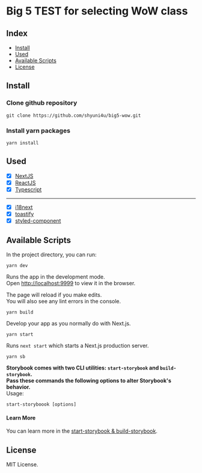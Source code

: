 # Big 5 TEST for selecting WoW class

## Index

- [Install](#Install)
- [Used](#Used)
- [Available Scripts](#Available-Scripts)
- [License](#License)

## Install

### Clone github repository

`git clone https://github.com/shyuni4u/big5-wow.git`

### Install yarn packages

`yarn install`

## Used

- [x] [NextJS](https://nextjs.org/)
- [x] [ReactJS](https://reactjs.org/)
- [x] [Typescript](https://www.typescriptlang.org/)

---

- [x] [i18next](https://react.i18next.com/)
- [x] [toastify](https://github.com/fkhadra/react-toastify)
- [x] [styled-component](https://styled-components.com/)

## Available Scripts

In the project directory, you can run:

`yarn dev`

Runs the app in the development mode.<br />
Open [http://localhost:9999](http://localhost:9999) to view it in the browser.

The page will reload if you make edits.<br />
You will also see any lint errors in the console.

`yarn build`

Develop your app as you normally do with Next.js.

`yarn start`

Runs `next start` which starts a Next.js production server.

`yarn sb`

**Storybook comes with two CLI utilities: `start-storybook` and `build-storybook`.**<br />
**Pass these commands the following options to alter Storybook's behavior.**<br />
Usage:<br />

`start-storyboook [options]`

#### Learn More

You can learn more in the [start-storybook & build-storybook](https://storybook.js.org/docs/react/api/cli-options).

## License

MIT License.
